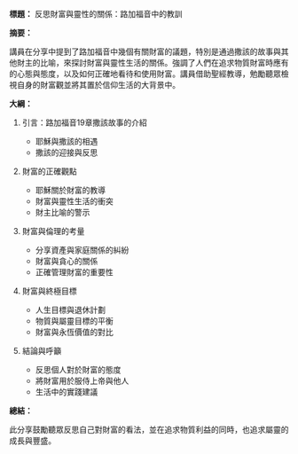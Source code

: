 **標題：** 反思財富與靈性的關係：路加福音中的教訓

**摘要：**

講員在分享中提到了路加福音中幾個有關財富的議題，特別是通過撒該的故事與其他財主的比喻，來探討財富與靈性生活的關係。強調了人們在追求物質財富時應有的心態與態度，以及如何正確地看待和使用財富。講員借助聖經教導，勉勵聽眾檢視自身的財富觀並將其置於信仰生活的大背景中。

**大綱：**

1. 引言：路加福音19章撒該故事的介紹
   - 耶穌與撒該的相遇
   - 撒該的迎接與反思

2. 財富的正確觀點
   - 耶穌關於財富的教導
   - 財富與靈性生活的衝突
   - 財主比喻的警示

3. 財富與倫理的考量
   - 分享資產與家庭關係的糾紛
   - 財富與貪心的關係
   - 正確管理財富的重要性

4. 財富與終極目標
   - 人生目標與退休計劃
   - 物質與屬靈目標的平衡
   - 財富與永恆價值的對比

5. 結論與呼籲
   - 反思個人對於財富的態度
   - 將財富用於服侍上帝與他人
   - 生活中的實踐建議

**總結：**

此分享鼓勵聽眾反思自己對財富的看法，並在追求物質利益的同時，也追求屬靈的成長與豐盛。
